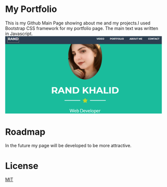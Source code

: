 # My Portfolio
This is my Github Main Page showing about me and my projects.I used Bootstrap CSS framework for my portfolio page.
The main text was written in Javascript.
<a href="https://randkhalid.github.io/"> <img src="my portfolio img.png"></a>


# Roadmap
In the future my page will be developed to be more attractive.

# License
<a href ="LICENCE">MIT<a>
